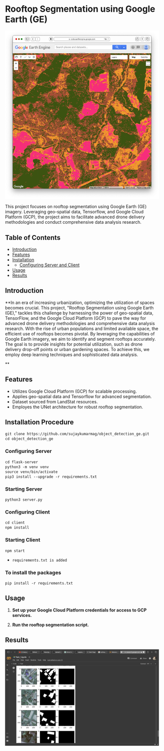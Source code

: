 
# Rooftop Segmentation using Google Earth (GE)

![Rooftop Segmentation](image21.png)

This project focuses on rooftop segmentation using Google Earth (GE) imagery. Leveraging geo-spatial data, Tensorflow, and Google Cloud Platform (GCP), the project aims to facilitate advanced drone delivery methodologies and conduct comprehensive data analysis research.


## Table of Contents

- [Introduction](#introduction)
- [Features](#features)
- [Installation](#installationprocedure)
- - [Configuring Server and Client](#configuringserver)
- [Usage](#usage)
- [Results](#results)


## Introduction

**In an era of increasing urbanization, optimizing the utilization of spaces becomes crucial. This project, "Rooftop Segmentation using Google Earth (GE)," tackles this challenge by harnessing the power of geo-spatial data, TensorFlow, and the Google Cloud Platform (GCP) to pave the way for advanced drone delivery methodologies and comprehensive data analysis research. With the rise of urban populations and limited available space, the efficient use of rooftops becomes pivotal. By leveraging the capabilities of Google Earth imagery, we aim to identify and segment rooftops accurately. The goal is to provide insights for potential utilization, such as drone delivery drop-off points or urban gardening spaces. To achieve this, we employ deep learning techniques and sophisticated data analysis.

**

## Features

- Utilizes Google Cloud Platform (GCP) for scalable processing.
- Applies geo-spatial data and Tensorflow for advanced segmentation.
- Dataset sourced from LandStat resources.
- Employes the UNet architecture for robust rooftop segmentation.


## Installation Procedure

    git clone https://github.com/sujaykumarmag/object_detection_ge.git
    cd object_detection_ge
    
### Configuring Server
    
    cd flask-server
    python3 -m venv venv
    source venv/bin/activate
    pip3 install --upgrade -r requirements.txt
    
    
### Starting Server
    
    python3 server.py
    
### Configuring Client

    cd client
    npm install

### Starting Client

    npm start
    
- `requirements.txt is added`


### To install the packages

    pip install -r requirements.txt
    
## Usage

1. **Set up your Google Cloud Platform credentials for access to GCP services.**

2. **Run the rooftop segmentation script.**


## Results

[![Watch the video](results.png)](results.mp4)

